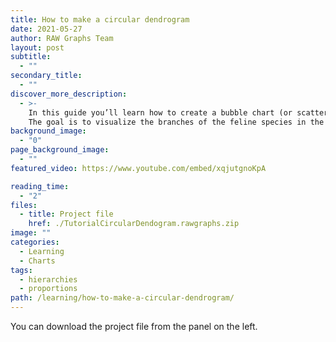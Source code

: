 ```yaml
---
title: How to make a circular dendrogram
date: 2021-05-27
author: RAW Graphs Team
layout: post
subtitle:
  - ""
secondary_title:
  - ""
discover_more_description:
  - >-
    In this guide you’ll learn how to create a bubble chart (or scatterplot).
    The goal is to visualize the branches of the feline species in the wild and their risk of extinction
background_image:
  - "0"
page_background_image:
  - ""
featured_video: https://www.youtube.com/embed/xqjutgnoKpA

reading_time:
  - "2"
files:
  - title: Project file
    href: ./TutorialCircularDendogram.rawgraphs.zip
image: ""
categories:
  - Learning
  - Charts
tags:
  - hierarchies
  - proportions
path: /learning/how-to-make-a-circular-dendrogram/
---
```


You can download the project file from the panel on the left.
